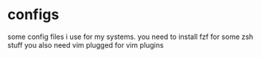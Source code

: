 # configs
some config files i use for my systems.
you need to install fzf for some zsh stuff
you also need vim plugged for vim plugins
